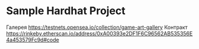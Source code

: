 # Sample Hardhat Project

Галерея https://testnets.opensea.io/collection/game-art-gallery
Контракт https://rinkeby.etherscan.io/address/0xA00393e2DF1F6C96562AB535356E4a453579Fc9d#code